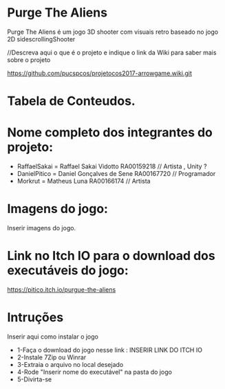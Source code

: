 # Purge The Aliens 

Purge The Aliens é um jogo 3D shooter com visuais retro baseado no jogo 2D sidescrollingShooter

//Descreva aqui o que é o projeto e indique o link da Wiki para saber mais sobre o projeto

https://github.com/pucspcos/projetocos2017-arrowgame.wiki.git

# Tabela de Conteudos.






# Nome completo dos integrantes do projeto:

* RaffaelSakai = Raffael Sakai Vidotto RA00159218 // Artista , Unity ?
* DanielPitico = Daniel Gonçalves de Sene RA00167720 // Programador
* Morkrut = Matheus Luna RA00166174 // Artista


# Imagens do jogo:

Inserir imagens do jogo.

# Link no Itch IO para o download dos executáveis do jogo:

https://pitico.itch.io/purgue-the-aliens

# Intruções

Inserir aqui como instalar o jogo

* 1-Faça o download do jogo nesse link : INSERIR LINK DO ITCH IO
* 2-Instale 7Zip ou Winrar
* 3-Extraia o arquivo no local desejado
* 4-Rode "Inserir nome do executável" na pasta do jogo
* 5-Divirta-se 
